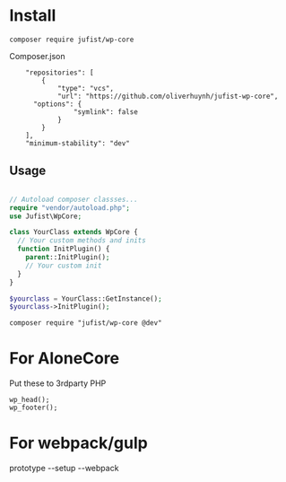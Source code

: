 # Install 

`composer require jufist/wp-core`

Composer.json

```
    "repositories": [
        {
            "type": "vcs",
            "url": "https://github.com/oliverhuynh/jufist-wp-core",
      "options": {
                "symlink": false
            }
        }
    ],
    "minimum-stability": "dev"
```



## Usage

```php

// Autoload composer classses...
require "vendor/autoload.php";
use Jufist\WpCore;

class YourClass extends WpCore {
  // Your custom methods and inits
  function InitPlugin() {
    parent::InitPlugin();
    // Your custom init
  }
}

$yourclass = YourClass::GetInstance();
$yourclass->InitPlugin();


```
```composer
composer require "jufist/wp-core @dev"
```

# For AloneCore

Put these to 3rdparty PHP

```
wp_head();
wp_footer();
```

# For webpack/gulp
prototype --setup --webpack
